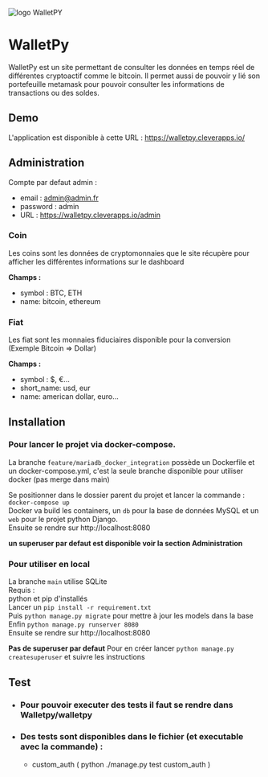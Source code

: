 ![logo WalletPY](./WalletPy/static/logo.ico)

# WalletPy

WalletPy est un site permettant de consulter les données en temps réel de différentes cryptoactif comme le bitcoin. Il permet aussi de pouvoir y lié son portefeuille metamask pour pouvoir consulter les informations de transactions ou des soldes.

## Demo

L'application est disponible à cette URL : https://walletpy.cleverapps.io/

## Administration

Compte par defaut admin :
- email : admin@admin.fr
- password : admin
- URL : https://walletpy.cleverapps.io/admin

### Coin

Les coins sont les données de cryptomonnaies que le site récupère pour afficher les différentes informations sur le dashboard

**Champs :**
- symbol : BTC, ETH
- name: bitcoin, ethereum

### Fiat

Les fiat sont les monnaies fiduciaires disponible pour la conversion (Exemple Bitcoin => Dollar)

**Champs :**
- symbol : $, €...
- short_name: usd, eur
- name: american dollar, euro...

## Installation

### Pour lancer le projet via docker-compose.

La branche `feature/mariadb_docker_integration` possède un Dockerfile et un docker-compose.yml, c'est la seule branche disponible pour utiliser docker (pas merge dans main)

Se positionner dans le dossier parent du projet et lancer la commande : <br />
`docker-compose up`  <br />
Docker va build les containers, un `db` pour la base de données MySQL et un `web` pour le projet python Django. <br />
Ensuite se rendre sur http://localhost:8080 <br />

**un superuser par defaut est disponible voir la section Administration**

### Pour utiliser en local

La branche `main` utilise SQLite <br />
Requis :  <br />
python et pip d'installés  <br />
Lancer un `pip install -r requirement.txt`  <br />
Puis `python manage.py migrate` pour mettre à jour les models dans la base  <br />
Enfin `python manage.py runserver 8080`  <br />
Ensuite se rendre sur http://localhost:8080  <br />

**Pas de superuser par defaut**
Pour en créer lancer `python manage.py createsuperuser` et suivre les instructions

## Test

 - ### Pour pouvoir executer des tests il faut se rendre dans Walletpy/walletpy

 - ### Des tests sont disponibles dans le fichier (et executable avec la commande) :
    - custom_auth ( python ./manage.py test custom_auth )
